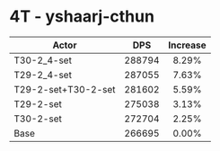 # 4T - yshaarj-cthun
| Actor | DPS | Increase |
|---|:---:|:---:|
|T30-2_4-set|288794|8.29%|
|T29-2_4-set|287055|7.63%|
|T29-2-set+T30-2-set|281602|5.59%|
|T29-2-set|275038|3.13%|
|T30-2-set|272704|2.25%|
|Base|266695|0.00%|
